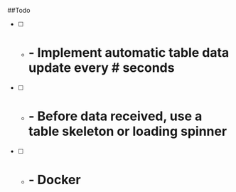 ##Todo
- [ ] - # - Implement automatic table data update every # seconds
- [ ] - # - Before data received, use a table skeleton or loading spinner
- [ ] - # - Docker
